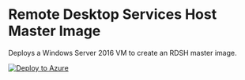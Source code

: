 # Remote Desktop Services Host Master Image

Deploys a Windows Server 2016 VM to create an RDSH master image.

[![Deploy to Azure](http://azuredeploy.net/deploybutton.png)](https://azuredeploy.net/)
